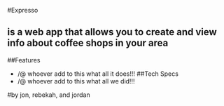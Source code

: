#Expresso
## is a web app that allows you to create and view info about coffee shops in your area

##Features
 - /@ whoever add to this what all it does!!!
##Tech Specs
- /@ whoever add to this what all we did!!!

#by jon, rebekah, and jordan
